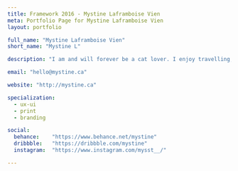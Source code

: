 ```yaml
---
title: Framework 2016 - Mystine Laframboise Vien
meta: Portfolio Page for Mystine Laframboise Vien
layout: portfolio

full_name: "Mystine Laframboise Vien"
short_name: "Mystine L"

description: "I am and will forever be a cat lover. I enjoy travelling, chocolate, wine, music, white space, and bright colors."

email: "hello@mystine.ca"

website: "http://mystine.ca"

specialization:
  - ux-ui
  - print
  - branding

social:
  behance:    "https://www.behance.net/mystine"
  dribbble:   "https://dribbble.com/mystine"
  instagram:  "https://www.instagram.com/mysst__/"

---
```

